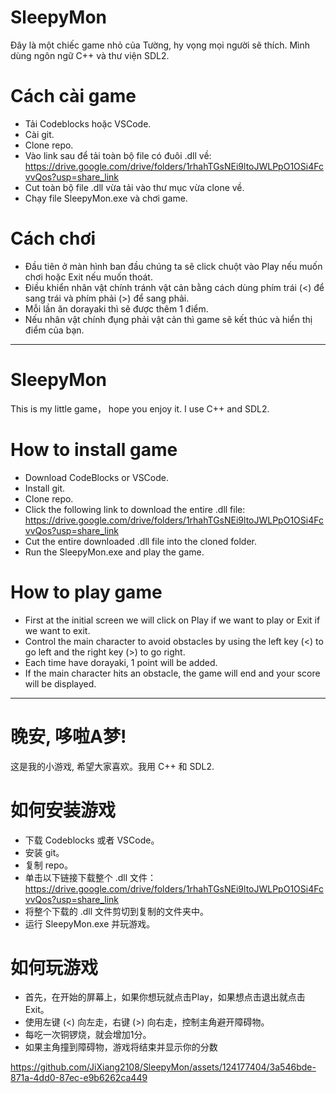 # SleepyMon
Đây là một chiếc game nhỏ của Tường, hy vọng mọi người sẽ thích. Mình dùng ngôn ngữ C++ và thư viện SDL2.
# Cách cài game 
- Tải Codeblocks hoặc VSCode.
- Cài git.
- Clone repo.
- Vào link sau để tải toàn bộ file có đuôi .dll về: https://drive.google.com/drive/folders/1rhahTGsNEi9ltoJWLPpO1OSi4FcvvQos?usp=share_link 
- Cut toàn bộ file .dll vừa tải vào thư mục vừa clone về.
- Chạy file SleepyMon.exe và chơi game.
# Cách chơi
- Đầu tiên ở màn hình ban đầu chúng ta sẽ click chuột vào Play nếu muốn chơi hoặc Exit nếu muốn thoát.
- Điều khiển nhân vật chính tránh vật cản bằng cách dùng phím trái (<) để sang trái và phím phải (>) để sang phải.
- Mỗi lần ăn dorayaki thì sẽ được thêm 1 điểm.
- Nếu nhân vật chính đụng phải vật cản thì game sẽ kết thúc và hiển thị điểm của bạn.
____________________
# SleepyMon
This is my little game， hope you enjoy it. I use C++ and SDL2.
# How to install game
- Download CodeBlocks or VSCode.
- Install git.
- Clone repo.
- Click the following link to download the entire .dll file: https://drive.google.com/drive/folders/1rhahTGsNEi9ltoJWLPpO1OSi4FcvvQos?usp=share_link
- Cut the entire downloaded .dll file into the cloned folder.
- Run the SleepyMon.exe and play the game.
# How to play game
- First at the initial screen we will click on Play if we want to play or Exit if we want to exit.
- Control the main character to avoid obstacles by using the left key (<) to go left and the right key (>) to go right.
- Each time have dorayaki, 1 point will be added.
- If the main character hits an obstacle, the game will end and your score will be displayed.
____________________
# 晚安, 哆啦A梦!
这是我的小游戏, 希望大家喜欢。我用 C++ 和 SDL2.
# 如何安装游戏
- 下载 Codeblocks 或者 VSCode。
- 安装 git。
- 复制 repo。
- 单击以下链接下载整个 .dll 文件：https://drive.google.com/drive/folders/1rhahTGsNEi9ltoJWLPpO1OSi4FcvvQos?usp=share_link
- 将整个下载的 .dll 文件剪切到复制的文件夹中。
- 运行 SleepyMon.exe 并玩游戏。
# 如何玩游戏
- 首先，在开始的屏幕上，如果你想玩就点击Play，如果想点击退出就点击Exit。
- 使用左键 (<) 向左走，右键 (>) 向右走，控制主角避开障碍物。
- 每吃一次铜锣烧，就会增加1分。
- 如果主角撞到障碍物，游戏将结束并显示你的分数


https://github.com/JiXiang2108/SleepyMon/assets/124177404/3a546bde-871a-4dd0-87ec-e9b6262ca449

